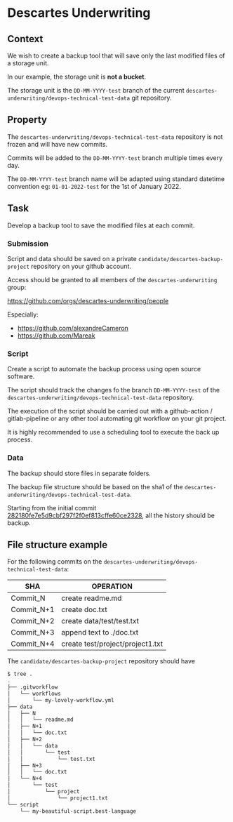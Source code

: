 # Descartes Underwriting

## Context

We wish to create a backup tool that will save only the last modified files of a storage unit.

In our example, the storage unit is **not a bucket**.

The storage unit is the `DD-MM-YYYY-test` branch of the current `descartes-underwriting/devops-technical-test-data` git repository.

## Property

The `descartes-underwriting/devops-technical-test-data` repository is not frozen and will have new commits.

Commits will be added to the `DD-MM-YYYY-test` branch multiple times every day.

The `DD-MM-YYYY-test` branch name will be adapted using standard datetime convention eg: `01-01-2022-test` for the 1st of January 2022.

## Task

Develop a backup tool to save the modified files at each commit.

### Submission

Script and data should be saved on a private `candidate/descartes-backup-project` repository on your github account.

Access should be granted to all members of the `descartes-underwriting` group:

<https://github.com/orgs/descartes-underwriting/people>

Especially:

* <https://github.com/alexandreCameron>
* <https://github.com/Mareak>

### Script

Create a script to automate the backup process using open source software.

The script should track the changes fo the branch `DD-MM-YYYY-test` of the `descartes-underwriting/devops-technical-test-data` repository.

The execution of the script should be carried out with a github-action / gitlab-pipeline or any other tool automating git workflow on your git project.

It is highly recommended to use a scheduling tool to execute the back up process.

### Data

The backup should store files in separate folders.

The backup file structure should be based on the sha1 of the `descartes-underwriting/devops-technical-test-data`.

Starting from the initial commit [282180fe7e5d9cbf297f2f0ef813cffe60ce2328](https://github.com/descartes-underwriting/devops-technical-test-data/commit/282180fe7e5d9cbf297f2f0ef813cffe60ce2328), all the history should be backup.

## File structure example

For the following commits on the `descartes-underwriting/devops-technical-test-data`:

| SHA | OPERATION |
|-----|-----------|
| Commit_N | create readme.md |
| Commit_N+1 | create doc.txt |
| Commit_N+2 | create data/test/test.txt |
| Commit_N+3 | append text to ./doc.txt |
| Commit_N+4 | create test/project/project1.txt |

The `candidate/descartes-backup-project` repository should have

```bash
$ tree .
.
├── .gitworkflow
│   └── workflows
│       └── my-lovely-workflow.yml
├── data
│   ├── N
│   │   └── readme.md
│   ├── N+1
│   │   └── doc.txt
│   ├── N+2
│   │   └── data
│   │       └── test
│   │           └── test.txt
│   ├── N+3
│   │   └── doc.txt
│   └── N+4
│       └── test
│           └── project
│               └── project1.txt
└── script
    └── my-beautiful-script.best-language
```
